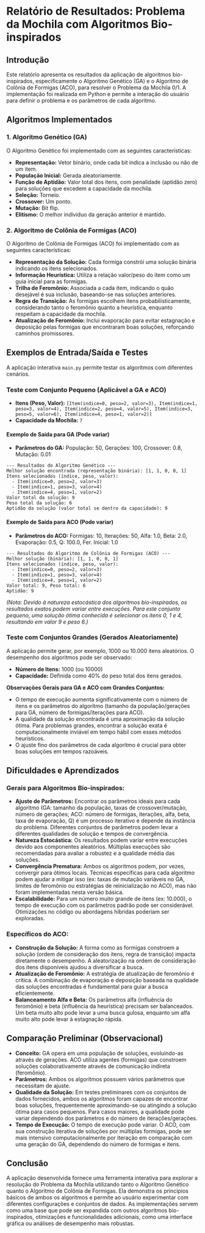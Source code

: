 # Relatório de Resultados: Problema da Mochila com Algoritmos Bio-inspirados

## Introdução

Este relatório apresenta os resultados da aplicação de algoritmos bio-inspirados, especificamente o Algoritmo Genético (GA) e o Algoritmo de Colônia de Formigas (ACO), para resolver o Problema da Mochila 0/1. A implementação foi realizada em Python e permite a interação do usuário para definir o problema e os parâmetros de cada algoritmo.

## Algoritmos Implementados

### 1. Algoritmo Genético (GA)

O Algoritmo Genético foi implementado com as seguintes características:

- **Representação:** Vetor binário, onde cada bit indica a inclusão ou não de um item.
- **População Inicial:** Gerada aleatoriamente.
- **Função de Aptidão:** Valor total dos itens, com penalidade (aptidão zero) para soluções que excedem a capacidade da mochila.
- **Seleção:** Torneio.
- **Crossover:** Um ponto.
- **Mutação:** Bit flip.
- **Elitismo:** O melhor indivíduo da geração anterior é mantido.

### 2. Algoritmo de Colônia de Formigas (ACO)

O Algoritmo de Colônia de Formigas (ACO) foi implementado com as seguintes características:

- **Representação da Solução:** Cada formiga constrói uma solução binária indicando os itens selecionados.
- **Informação Heurística:** Utiliza a relação valor/peso do item como um guia inicial para as formigas.
- **Trilha de Feromônio:** Associada a cada item, indicando o quão desejável é sua inclusão, baseando-se nas soluções anteriores.
- **Regra de Transição:** As formigas escolhem itens probabilisticamente, considerando tanto o feromônio quanto a heurística, enquanto respeitam a capacidade da mochila.
- **Atualização de Feromônio:** Inclui evaporação para evitar estagnação e deposição pelas formigas que encontraram boas soluções, reforçando caminhos promissores.

## Exemplos de Entrada/Saída e Testes

A aplicação interativa `main.py` permite testar os algoritmos com diferentes cenários.

### Teste com Conjunto Pequeno (Aplicável a GA e ACO)

- **Itens (Peso, Valor):** `[Item(indice=0, peso=2, valor=3), Item(indice=1, peso=3, valor=4), Item(indice=2, peso=4, valor=5), Item(indice=3, peso=5, valor=6), Item(indice=4, peso=1, valor=2)]`
- **Capacidade da Mochila:** `7`

#### Exemplo de Saída para GA (Pode variar)
- **Parâmetros do GA:** População: 50, Gerações: 100, Crossover: 0.8, Mutação: 0.01
```
--- Resultados do Algoritmo Genético ---
Melhor solução encontrada (representação binária): [1, 1, 0, 0, 1]
Itens selecionados (índice, peso, valor):
  - Item(indice=0, peso=2, valor=3)
  - Item(indice=1, peso=3, valor=4)
  - Item(indice=4, peso=1, valor=2)
Valor total da solução: 9
Peso total da solução: 6
Aptidão da solução (valor total se dentro da capacidade): 9
```

#### Exemplo de Saída para ACO (Pode variar)
- **Parâmetros do ACO:** Formigas: 10, Iterações: 50, Alfa: 1.0, Beta: 2.0, Evaporação: 0.5, Q: 100.0, Fer. Inicial: 1.0
```
--- Resultados do Algoritmo de Colônia de Formigas (ACO) ---
Melhor solução (binária): [1, 1, 0, 0, 1]
Itens selecionados (índice, peso, valor):
  - Item(indice=0, peso=2, valor=3)
  - Item(indice=1, peso=3, valor=4)
  - Item(indice=4, peso=1, valor=2)
Valor total: 9, Peso total: 6
Aptidão: 9
```
*(Nota: Devido à natureza estocástica dos algoritmos bio-inspirados, os resultados exatos podem variar entre execuções. Para este conjunto pequeno, uma solução ótima conhecida é selecionar os itens 0, 1 e 4, resultando em valor 9 e peso 6.)*

### Teste com Conjuntos Grandes (Gerados Aleatoriamente)

A aplicação permite gerar, por exemplo, 1000 ou 10.000 itens aleatórios. O desempenho dos algoritmos pode ser observado:

- **Número de Itens:** 1000 (ou 10000)
- **Capacidade:** Definida como 40% do peso total dos itens gerados.

**Observações Gerais para GA e ACO com Grandes Conjuntos:**
- O tempo de execução aumenta significativamente com o número de itens e os parâmetros do algoritmo (tamanho da população/gerações para GA, número de formigas/iterações para ACO).
- A qualidade da solução encontrada é uma aproximação da solução ótima. Para problemas grandes, encontrar a solução exata é computacionalmente inviável em tempo hábil com esses métodos heurísticos.
- O ajuste fino dos parâmetros de cada algoritmo é crucial para obter boas soluções em tempos razoáveis.

## Dificuldades e Aprendizados

### Gerais para Algoritmos Bio-inspirados:
- **Ajuste de Parâmetros:** Encontrar os parâmetros ideais para cada algoritmo (GA: tamanho da população, taxas de crossover/mutação, número de gerações; ACO: número de formigas, iterações, alfa, beta, taxa de evaporação, Q) é um processo iterativo e depende da instância do problema. Diferentes conjuntos de parâmetros podem levar a diferentes qualidades de solução e tempos de convergência.
- **Natureza Estocástica:** Os resultados podem variar entre execuções devido aos componentes aleatórios. Múltiplas execuções são recomendadas para avaliar a robustez e a qualidade média das soluções.
- **Convergência Prematura:** Ambos os algoritmos podem, por vezes, convergir para ótimos locais. Técnicas específicas para cada algoritmo podem ajudar a mitigar isso (ex: taxas de mutação variáveis no GA, limites de feromônio ou estratégias de reinicialização no ACO), mas não foram implementadas nesta versão básica.
- **Escalabilidade:** Para um número muito grande de itens (ex: 10.000), o tempo de execução com os parâmetros padrão pode ser considerável. Otimizações no código ou abordagens híbridas poderiam ser exploradas.

### Específicos do ACO:
- **Construção da Solução:** A forma como as formigas constroem a solução (ordem de consideração dos itens, regra de transição) impacta diretamente o desempenho. A aleatorização na ordem de consideração dos itens disponíveis ajudou a diversificar a busca.
- **Atualização de Feromônio:** A estratégia de atualização de feromônio é crítica. A combinação de evaporação e deposição baseada na qualidade das soluções encontradas é fundamental para guiar a busca eficientemente.
- **Balanceamento Alfa e Beta:** Os parâmetros alfa (influência do feromônio) e beta (influência da heurística) precisam ser balanceados. Um beta muito alto pode levar a uma busca gulosa, enquanto um alfa muito alto pode levar à estagnação rápida.

## Comparação Preliminar (Observacional)

- **Conceito:** GA opera em uma população de soluções, evoluindo-as através de gerações. ACO utiliza agentes (formigas) que constroem soluções colaborativamente através de comunicação indireta (feromônio).
- **Parâmetros:** Ambos os algoritmos possuem vários parâmetros que necessitam de ajuste.
- **Qualidade da Solução:** Em testes preliminares com os conjuntos de dados fornecidos, ambos os algoritmos foram capazes de encontrar boas soluções, frequentemente aproximando-se ou atingindo a solução ótima para casos pequenos. Para casos maiores, a qualidade pode variar dependendo dos parâmetros e do número de iterações/gerações.
- **Tempo de Execução:** O tempo de execução pode variar. O ACO, com sua construção iterativa de soluções por múltiplas formigas, pode ser mais intensivo computacionalmente por iteração em comparação com uma geração do GA, dependendo do número de formigas e itens.

## Conclusão

A aplicação desenvolvida fornece uma ferramenta interativa para explorar a resolução do Problema da Mochila utilizando tanto o Algoritmo Genético quanto o Algoritmo de Colônia de Formigas. Ela demonstra os princípios básicos de ambos os algoritmos e permite ao usuário experimentar com diferentes configurações e conjuntos de dados. As implementações servem como uma base que pode ser expandida com outros algoritmos bio-inspirados, otimizações e funcionalidades adicionais, como uma interface gráfica ou análises de desempenho mais robustas.

